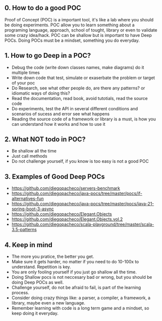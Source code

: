 ## 0. How to do a good POC

Proof of Concept (POC) is a important tool, it's like a lab where you should be doing experiments.
POC allow you to learn something about a programing language, approach, school of tought, library or even to validate some crazy idea/hack.
POC can be shallow but is important to have Deep POCs. Doing POCs must be a mindset, something you do everyday.

## 1. How to go Deep in a POC?
* Debug the code (write down classes names, make diagrams) do it multiple times
* Write down code that test, simulate or exaserbate the problem or target of your poc
* Do Research, see what other people do, are there any patterns? or idiomatic ways of doing this?
* Read the documentation, read book, avoid tutotials, read the source code
* Do experiments, test the API in several different conditions and scenarios of sucess and error see what happens
* Reading the source code of a framework or library is a must, is how you can understand how it works and how to use it

## 2. What NOT todo in POC?
* Be shallow all the time
* Just call methods
* Do not challenge yourself, if you know is too easy is not a good POC

## 3. Examples of Good Deep POCs
* https://github.com/diegopacheco/servers-benchmark
* https://github.com/diegopacheco/java-pocs/tree/master/pocs/if-alternatives-fun
* https://github.com/diegopacheco/java-pocs/tree/master/pocs/java-21-spring-boot-3-async
* https://github.com/diegopacheco/Elegant.Objects
* https://github.com/diegopacheco/Elegant.Objects.vol.2
* https://github.com/diegopacheco/scala-playground/tree/master/scala-3.5-patterns

## 4. Keep in mind
 * The more you pratice, the better you get.
 * Make sure it gets harder, no matter if you need to do 10-100x to understand. Repetition is key.
 * You are only fooling yourself if you just go shallow all the time.
 * Doing Shallow pocs is not neccesary bad or wrong, but you should be doing Deep POCs as well.
 * Challenge yourself, do not be afraid to fail, is part of the learning process.
 * Consider doing crazy things like: a parser, a compiler, a framework, a library, maybe even a new language.
 * Remember learning with code is a long term game and a mindset, so keep doing it everyday.